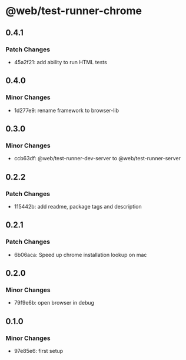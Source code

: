 # @web/test-runner-chrome

## 0.4.1

### Patch Changes

- 45a2f21: add ability to run HTML tests

## 0.4.0

### Minor Changes

- 1d277e9: rename framework to browser-lib

## 0.3.0

### Minor Changes

- ccb63df: @web/test-runner-dev-server to @web/test-runner-server

## 0.2.2

### Patch Changes

- 115442b: add readme, package tags and description

## 0.2.1

### Patch Changes

- 6b06aca: Speed up chrome installation lookup on mac

## 0.2.0

### Minor Changes

- 79f9e6b: open browser in debug

## 0.1.0

### Minor Changes

- 97e85e6: first setup
